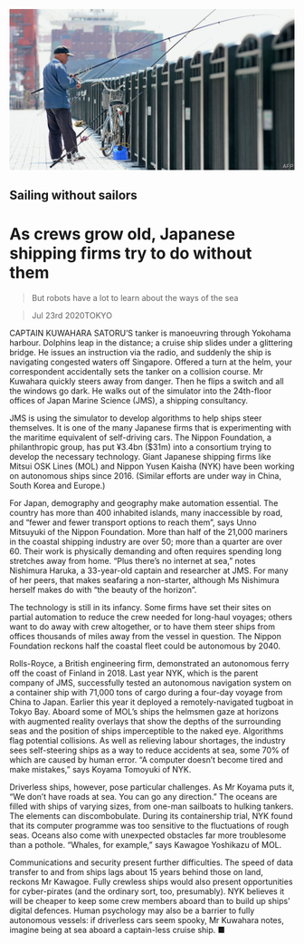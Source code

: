 ![](./images/20200725_ASP007_0.jpg)

## Sailing without sailors

# As crews grow old, Japanese shipping firms try to do without them

> But robots have a lot to learn about the ways of the sea

> Jul 23rd 2020TOKYO

CAPTAIN KUWAHARA SATORU’S tanker is manoeuvring through Yokohama harbour. Dolphins leap in the distance; a cruise ship slides under a glittering bridge. He issues an instruction via the radio, and suddenly the ship is navigating congested waters off Singapore. Offered a turn at the helm, your correspondent accidentally sets the tanker on a collision course. Mr Kuwahara quickly steers away from danger. Then he flips a switch and all the windows go dark. He walks out of the simulator into the 24th-floor offices of Japan Marine Science (JMS), a shipping consultancy.

JMS is using the simulator to develop algorithms to help ships steer themselves. It is one of the many Japanese firms that is experimenting with the maritime equivalent of self-driving cars. The Nippon Foundation, a philanthropic group, has put ¥3.4bn ($31m) into a consortium trying to develop the necessary technology. Giant Japanese shipping firms like Mitsui OSK Lines (MOL) and Nippon Yusen Kaisha (NYK) have been working on autonomous ships since 2016. (Similar efforts are under way in China, South Korea and Europe.)

For Japan, demography and geography make automation essential. The country has more than 400 inhabited islands, many inaccessible by road, and “fewer and fewer transport options to reach them”, says Unno Mitsuyuki of the Nippon Foundation. More than half of the 21,000 mariners in the coastal shipping industry are over 50; more than a quarter are over 60. Their work is physically demanding and often requires spending long stretches away from home. “Plus there’s no internet at sea,” notes Nishimura Haruka, a 33-year-old captain and researcher at JMS. For many of her peers, that makes seafaring a non-starter, although Ms Nishimura herself makes do with “the beauty of the horizon”.

The technology is still in its infancy. Some firms have set their sites on partial automation to reduce the crew needed for long-haul voyages; others want to do away with crew altogether, or to have them steer ships from offices thousands of miles away from the vessel in question. The Nippon Foundation reckons half the coastal fleet could be autonomous by 2040.

Rolls-Royce, a British engineering firm, demonstrated an autonomous ferry off the coast of Finland in 2018. Last year NYK, which is the parent company of JMS, successfully tested an autonomous navigation system on a container ship with 71,000 tons of cargo during a four-day voyage from China to Japan. Earlier this year it deployed a remotely-navigated tugboat in Tokyo Bay. Aboard some of MOL’s ships the helmsmen gaze at horizons with augmented reality overlays that show the depths of the surrounding seas and the position of ships imperceptible to the naked eye. Algorithms flag potential collisions. As well as relieving labour shortages, the industry sees self-steering ships as a way to reduce accidents at sea, some 70% of which are caused by human error. “A computer doesn’t become tired and make mistakes,” says Koyama Tomoyuki of NYK.

Driverless ships, however, pose particular challenges. As Mr Koyama puts it, “We don’t have roads at sea. You can go any direction.” The oceans are filled with ships of varying sizes, from one-man sailboats to hulking tankers. The elements can discombobulate. During its containership trial, NYK found that its computer programme was too sensitive to the fluctuations of rough seas. Oceans also come with unexpected obstacles far more troublesome than a pothole. “Whales, for example,” says Kawagoe Yoshikazu of MOL.

Communications and security present further difficulties. The speed of data transfer to and from ships lags about 15 years behind those on land, reckons Mr Kawagoe. Fully crewless ships would also present opportunities for cyber-pirates (and the ordinary sort, too, presumably). NYK believes it will be cheaper to keep some crew members aboard than to build up ships’ digital defences. Human psychology may also be a barrier to fully autonomous vessels: if driverless cars seem spooky, Mr Kuwahara notes, imagine being at sea aboard a captain-less cruise ship. ■